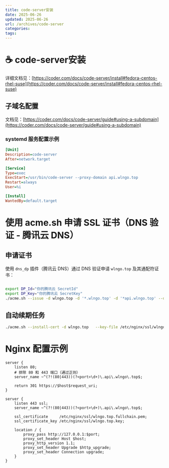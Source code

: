 ```yaml
---
title: code-server安装
date: 2025-06-26
updated: 2025-06-26 
url: /archives/code-server
categories:
tags:
---
```


# ☕ code-server安装

详细文档见：[https://coder.com/docs/code-server/install#fedora-centos-rhel-suse](https://coder.com/docs/code-server/install#fedora-centos-rhel-suse)

## 子域名配置

文档见：[https://coder.com/docs/code-server/guide#using-a-subdomain](https://coder.com/docs/code-server/guide#using-a-subdomain)

### systemd 服务配置示例

```ini
[Unit]
Description=code-server
After=network.target

[Service]
Type=exec
ExecStart=/usr/bin/code-server --proxy-domain api.wlngo.top
Restart=always
User=%i

[Install]
WantedBy=default.target
```

# 使用 acme.sh 申请 SSL 证书（DNS 验证 - 腾讯云 DNS）



## 申请证书

使用 `dns_dp` 插件（腾讯云 DNS）通过 DNS 验证申请 `wlngo.top` 及其通配符证书：

```bash

export DP_Id="你的腾讯云 SecretId"
export DP_Key="你的腾讯云 SecretKey"
./acme.sh --issue -d wlngo.top -d '*.wlngo.top' -d '*api.wlngo.top' --dns dns_dp

```
## 自动续期任务

```bash
./acme.sh --install-cert -d wlngo.top   --key-file /etc/nginx/ssl/wlngo.top.key   --fullchain-file /etc/nginx/ssl/wlngo.top.fullchain.pem   --reloadcmd "systemctl reload nginx"
```


# Nginx 配置示例

```
server {
    listen 80;
    # 排除 80 和 443 端口（通过正则）
    server_name ~^(?!(80|443))(?<port>\d+)\.api\.wlngo\.top$;

    return 301 https://$host$request_uri;
}

server {
    listen 443 ssl;
    server_name ~^(?!(80|443))(?<port>\d+)\.api\.wlngo\.top$;

    ssl_certificate     /etc/nginx/ssl/wlngo.top.fullchain.pem;
    ssl_certificate_key /etc/nginx/ssl/wlngo.top.key;

    location / {
        proxy_pass http://127.0.0.1:$port;
        proxy_set_header Host $host;
        proxy_http_version 1.1;
        proxy_set_header Upgrade $http_upgrade;
        proxy_set_header Connection upgrade;
    }
}
```